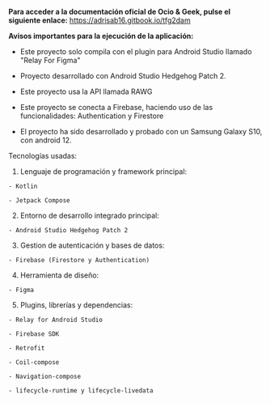 **Para acceder a la documentación oficial de Ocio & Geek, pulse el siguiente enlace:** https://adrisab16.gitbook.io/tfg2dam

**Avisos importantes para la ejecución de la aplicación:**

- Este proyecto solo compila con el plugin para Android Studio llamado "Relay For Figma"

- Proyecto desarrollado con Android Studio Hedgehog Patch 2.

- Este proyecto usa la API llamada RAWG

- Este proyecto se conecta a Firebase, haciendo uso de las funcionalidades: Authentication y Firestore

- El proyecto ha sido desarrollado y probado con un Samsung Galaxy S10, con android 12.

Tecnologías usadas:

  1. Lenguaje de programación y framework principal:

    - Kotlin
    
    - Jetpack Compose

  2. Entorno de desarrollo integrado principal:

    - Android Studio Hedgehog Patch 2

  3. Gestion de autenticación y bases de datos:

    - Firebase (Firestore y Authentication)

  4. Herramienta de diseño:

    - Figma

  5. Plugins, librerías y dependencias: 

    - Relay for Android Studio

    - Firebase SDK

    - Retrofit

    - Coil-compose

    - Navigation-compose

    - lifecycle-runtime y lifecycle-livedata
